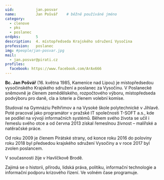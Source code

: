 ```yaml
---
uid:          jan.posvar
name:         Jan Pošvář  	# běžně používáné jméno
category:
  - clenove
  - pks
  - poslanec
ordpks:       5
description:  4. místopředseda Krajského sdružení Vysočina
profession:   poslanec
img: #people/jan-posvar.jpg 
mail:
  - jan.posvar@pirati.cz
profiles:
  facebook: https://www.facebook.com/ArAx666 
---
```


**Bc. Jan Pošvář** (16. května 1985, Kamenice nad Lipou) je místopředsedou
vysočinského Krajského sdružení a poslanec za Vysočinu. V Poslanecké
sněmovně je členem zemědělského, rozpočtového výboru, místopředseda
podvýboru pro daně, cla a loterie a členem volební komise.

Studoval na Gymnáziu Pelhřimov a na Vysoké škole polytechnické v
Jihlavě. Poté pracoval jako programátor v pražské IT společnosti T-SOFT
a.s., kde se podílel na vývoji informačních systémů. Během svého života
se učil i řemeslu svého otce a od června 2013 získal řemeslnou živnost –
malířské a natěračské práce.

Od roku 2009 je členem Pirátské strany, od konce roku 2016 do poloviny
roku 2018 byl předsedou krajského sdružení Vysočiny a v roce 2017 byl
zvolen poslancem.

V současnosti žije v Havlíčkově Brodě.

Zajímá se o historii, přírodu, lidská práva, politiku, informační
technologie a informační podporu krizového řízení. Ve volném čase
programuje. 

